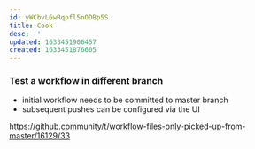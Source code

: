 ```yaml
---
id: yWCbvL6wRqpfl5nODBp5S
title: Cook
desc: ''
updated: 1633451906457
created: 1633451876605
---
```



### Test a workflow in different branch

- initial workflow needs to be committed to master branch
- subsequent pushes can be configured via the UI


<https://github.community/t/workflow-files-only-picked-up-from-master/16129/33>
